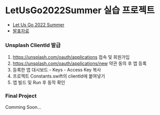 # LetUsGo2022Summer 실습 프로젝트
- [Let Us Go 2022 Summer](https://let-us-go-2022-summer.vercel.app/)
- [발표자료](https://www.slideshare.net/ssuser5e24b8/pdf-252226724)

### Unsplash ClientId 발급
1. https://unsplash.com/oauth/applications 접속 및 회원가입
2. https://unsplash.com/oauth/applications/new 약관 동의 후 앱 등록
3. 등록한 앱 대시보드 - Keys - Access Key 복사
4. 프로젝트 Constants.swift의 clientId에 붙여넣기
5. 앱 빌드 및 Run 후 동작 확인

### Final Project
Comming Soon...
